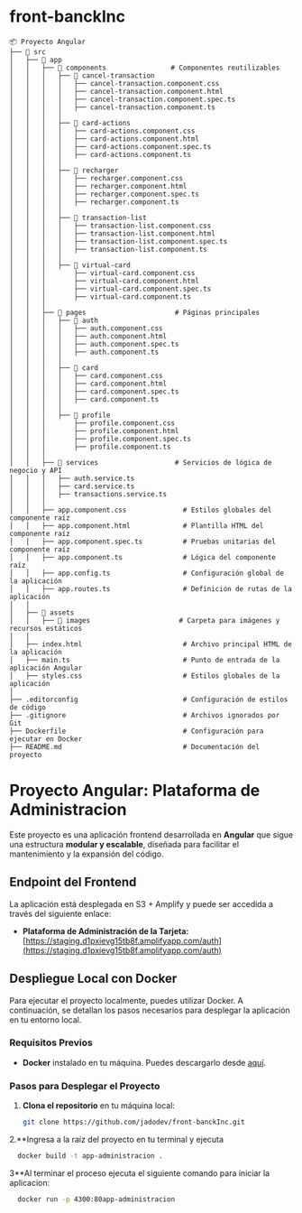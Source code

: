 # front-banckInc
```textplain
📦 Proyecto Angular
├── 📂 src
│   ├── 📂 app
│   │   ├── 📂 components                # Componentes reutilizables
│   │   │   ├── 📂 cancel-transaction
│   │   │   │   ├── cancel-transaction.component.css
│   │   │   │   ├── cancel-transaction.component.html
│   │   │   │   ├── cancel-transaction.component.spec.ts
│   │   │   │   ├── cancel-transaction.component.ts
│   │   │   │
│   │   │   ├── 📂 card-actions
│   │   │   │   ├── card-actions.component.css
│   │   │   │   ├── card-actions.component.html
│   │   │   │   ├── card-actions.component.spec.ts
│   │   │   │   ├── card-actions.component.ts
│   │   │   │
│   │   │   ├── 📂 recharger
│   │   │   │   ├── recharger.component.css
│   │   │   │   ├── recharger.component.html
│   │   │   │   ├── recharger.component.spec.ts
│   │   │   │   ├── recharger.component.ts
│   │   │   │
│   │   │   ├── 📂 transaction-list
│   │   │   │   ├── transaction-list.component.css
│   │   │   │   ├── transaction-list.component.html
│   │   │   │   ├── transaction-list.component.spec.ts
│   │   │   │   ├── transaction-list.component.ts
│   │   │   │
│   │   │   ├── 📂 virtual-card
│   │   │       ├── virtual-card.component.css
│   │   │       ├── virtual-card.component.html
│   │   │       ├── virtual-card.component.spec.ts
│   │   │       ├── virtual-card.component.ts
│   │   │
│   │   ├── 📂 pages                      # Páginas principales
│   │   │   ├── 📂 auth
│   │   │   │   ├── auth.component.css
│   │   │   │   ├── auth.component.html
│   │   │   │   ├── auth.component.spec.ts
│   │   │   │   ├── auth.component.ts
│   │   │   │
│   │   │   ├── 📂 card
│   │   │   │   ├── card.component.css
│   │   │   │   ├── card.component.html
│   │   │   │   ├── card.component.spec.ts
│   │   │   │   ├── card.component.ts
│   │   │   │
│   │   │   ├── 📂 profile
│   │   │       ├── profile.component.css
│   │   │       ├── profile.component.html
│   │   │       ├── profile.component.spec.ts
│   │   │       ├── profile.component.ts
│   │   │
│   │   ├── 📂 services                   # Servicios de lógica de negocio y API
│   │   │   ├── auth.service.ts
│   │   │   ├── card.service.ts
│   │   │   ├── transactions.service.ts
│   │   │
│   │   ├── app.component.css              # Estilos globales del componente raíz
│   │   ├── app.component.html             # Plantilla HTML del componente raíz
│   │   ├── app.component.spec.ts          # Pruebas unitarias del componente raíz
│   │   ├── app.component.ts               # Lógica del componente raíz
│   │   ├── app.config.ts                  # Configuración global de la aplicación
│   │   ├── app.routes.ts                  # Definición de rutas de la aplicación
│   │
│   ├── 📂 assets
│   │   ├── 📂 images                      # Carpeta para imágenes y recursos estáticos
│   │
│   ├── index.html                         # Archivo principal HTML de la aplicación
│   ├── main.ts                            # Punto de entrada de la aplicación Angular
│   ├── styles.css                         # Estilos globales de la aplicación
│
├── .editorconfig                          # Configuración de estilos de código
├── .gitignore                             # Archivos ignorados por Git
├── Dockerfile                             # Configuración para ejecutar en Docker
├── README.md                              # Documentación del proyecto

```

# Proyecto Angular: Plataforma de Administracion

Este proyecto es una aplicación frontend desarrollada en **Angular** que sigue una estructura **modular y escalable**, diseñada para facilitar el mantenimiento y la expansión del código.

## Endpoint del Frontend

La aplicación está desplegada en S3 + Amplify y puede ser accedida a través del siguiente enlace:

- **Plataforma de Administración de la Tarjeta:** [https://staging.d1pxievg15tb8f.amplifyapp.com/auth](https://staging.d1pxievg15tb8f.amplifyapp.com/auth)

## Despliegue Local con Docker

Para ejecutar el proyecto localmente, puedes utilizar Docker. A continuación, se detallan los pasos necesarios para desplegar la aplicación en tu entorno local.

### Requisitos Previos

- **Docker** instalado en tu máquina. Puedes descargarlo desde [aquí](https://www.docker.com/get-started).

### Pasos para Desplegar el Proyecto

1. **Clona el repositorio** en tu máquina local:

   ```bash
   git clone https://github.com/jadodev/front-banckInc.git
   ```

2.**Ingresa a la raíz del proyecto en tu terminal y ejecuta 

```bash
  docker build -t app-administracion .
```

3**Al terminar el proceso ejecuta el siguiente comando para iniciar la aplicacion:

```bash
  docker run -p 4300:80app-administracion
```
